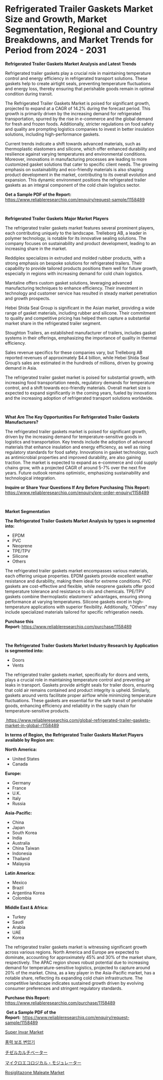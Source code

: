 <p><h1>Refrigerated Trailer Gaskets Market Size and Growth, Market Segmentation, Regional and Country Breakdowns, and Market Trends for Period from 2024 -  2031</h1></p><p><strong>Refrigerated Trailer Gaskets Market Analysis and Latest Trends</strong></p>
<p><p>Refrigerated trailer gaskets play a crucial role in maintaining temperature control and energy efficiency in refrigerated transport solutions. These gaskets help to create airtight seals, preventing temperature fluctuations and energy loss, thereby ensuring that perishable goods remain in optimal condition during transit.</p><p>The Refrigerated Trailer Gaskets Market is poised for significant growth, projected to expand at a CAGR of 14.2% during the forecast period. This growth is primarily driven by the increasing demand for refrigerated transportation, spurred by the rise in e-commerce and the global demand for fresh and frozen foods. Additionally, stricter regulations on food safety and quality are prompting logistics companies to invest in better insulation solutions, including high-performance gaskets.</p><p>Current trends indicate a shift towards advanced materials, such as thermoplastic elastomers and silicone, which offer enhanced durability and resilience against varying temperatures and environmental conditions. Moreover, innovations in manufacturing processes are leading to more customized gasket solutions that cater to specific client needs. The growing emphasis on sustainability and eco-friendly materials is also shaping product development in the market, contributing to its overall evolution and expansion. This dynamic environment positions the refrigerated trailer gaskets as an integral component of the cold chain logistics sector.</p></p>
<p><strong>Get a Sample PDF of the Report:&nbsp;</strong> <a href="https://www.reliableresearchiq.com/enquiry/request-sample/1158489">https://www.reliableresearchiq.com/enquiry/request-sample/1158489</a></p>
<p>&nbsp;</p>
<p><strong>Refrigerated Trailer Gaskets Major Market Players</strong></p>
<p><p>The refrigerated trailer gaskets market features several prominent players, each contributing uniquely to the landscape. Trelleborg AB, a leader in polymer technology, is notable for its innovative sealing solutions. The company focuses on sustainability and product development, leading to an increasing share in the market.</p><p>Reddiplex specializes in extruded and molded rubber products, with a strong emphasis on bespoke solutions for refrigerated trailers. Their capability to provide tailored products positions them well for future growth, especially in regions with increasing demand for cold chain logistics.</p><p>Mantaline offers custom gasket solutions, leveraging advanced manufacturing techniques to enhance efficiency. Their investment in technology and customer service has resulted in steady market penetration and growth prospects.</p><p>Hebei Shida Seal Group is significant in the Asian market, providing a wide range of gasket materials, including rubber and silicone. Their commitment to quality and competitive pricing has helped them capture a substantial market share in the refrigerated trailer segment.</p><p>Stoughton Trailers, an established manufacturer of trailers, includes gasket systems in their offerings, emphasizing the importance of quality in thermal efficiency.</p><p>Sales revenue specifics for these companies vary, but Trelleborg AB reported revenues of approximately $4.4 billion, while Hebei Shida Seal Group’s sales are estimated in the hundreds of millions, driven by growing demand in Asia. </p><p>The refrigerated trailer gasket market is poised for substantial growth, with increasing food transportation needs, regulatory demands for temperature control, and a shift towards eco-friendly materials. Overall market size is expected to expand significantly in the coming years, fueled by innovations and the increasing adoption of refrigerated transport solutions worldwide.</p></p>
<p>&nbsp;</p>
<p><strong>What Are The Key Opportunities For Refrigerated Trailer Gaskets Manufacturers?</strong></p>
<p><p>The refrigerated trailer gaskets market is poised for significant growth, driven by the increasing demand for temperature-sensitive goods in logistics and transportation. Key trends include the adoption of advanced materials that enhance insulation and energy efficiency, as well as rising regulatory standards for food safety. Innovations in gasket technology, such as antimicrobial properties and improved durability, are also gaining traction. The market is expected to expand as e-commerce and cold supply chains grow, with a projected CAGR of around 5-7% over the next five years. Future outlook remains optimistic, emphasizing sustainability and technological integration.</p></p>
<p><strong>Inquire or Share Your Questions If Any Before Purchasing This Report:</strong> <a href="https://www.reliableresearchiq.com/enquiry/pre-order-enquiry/1158489">https://www.reliableresearchiq.com/enquiry/pre-order-enquiry/1158489</a></p>
<p>&nbsp;</p>
<p><strong>Market Segmentation</strong></p>
<p><strong>The Refrigerated Trailer Gaskets Market Analysis by types is segmented into:</strong></p>
<p><ul><li>EPDM</li><li>PVC</li><li>Neoprene</li><li>TPE/TPV</li><li>Silicone</li><li>Others</li></ul></p>
<p><p>The refrigerated trailer gaskets market encompasses various materials, each offering unique properties. EPDM gaskets provide excellent weather resistance and durability, making them ideal for extreme conditions. PVC gaskets are cost-effective and flexible, while neoprene gaskets offer good temperature tolerance and resistance to oils and chemicals. TPE/TPV gaskets combine thermoplastic elastomers' advantages, ensuring strong performance at varying temperatures. Silicone gaskets excel in high-temperature applications with superior flexibility. Additionally, "Others" may include specialized materials tailored for specific refrigeration needs.</p></p>
<p><strong>Purchase this Report:&nbsp;</strong><a href="https://www.reliableresearchiq.com/purchase/1158489">https://www.reliableresearchiq.com/purchase/1158489</a></p>
<p>&nbsp;</p>
<p><strong>The Refrigerated Trailer Gaskets Market Industry Research by Application is segmented into:</strong></p>
<p><ul><li>Doors</li><li>Vents</li></ul></p>
<p><p>The refrigerated trailer gaskets market, specifically for doors and vents, plays a crucial role in maintaining temperature control and preventing air leaks in transport. Gaskets provide airtight seals for trailer doors, ensuring that cold air remains contained and product integrity is upheld. Similarly, gaskets around vents facilitate proper airflow while minimizing temperature fluctuations. These gaskets are essential for the safe transit of perishable goods, enhancing efficiency and reliability in the supply chain for temperature-sensitive products.</p></p>
<p><a href="https://www.reliableresearchiq.com/global-refrigerated-trailer-gaskets-market-in-global-r1158489">&nbsp;https://www.reliableresearchiq.com/global-refrigerated-trailer-gaskets-market-in-global-r1158489</a></p>
<p><strong>In terms of Region, the Refrigerated Trailer Gaskets Market Players available by Region are:</strong></p>
<p>
    <p> <strong> North America: </strong>
        <ul>
            <li>United States</li>
            <li>Canada</li>
        </ul>
        </p> 
    <p> <strong> Europe: </strong>
        <ul>
            <li>Germany</li>
            <li>France</li>
            <li>U.K.</li>
            <li>Italy</li>
            <li>Russia</li>
        </ul>
        </p> 
    <p> <strong> Asia-Pacific: </strong>
        <ul>
            <li>China</li>
            <li>Japan</li>
            <li>South Korea</li>
            <li>India</li>
            <li>Australia</li>
            <li>China Taiwan</li>
            <li>Indonesia</li>
            <li>Thailand</li>
            <li>Malaysia</li>
        </ul>
        </p> 
    <p> <strong> Latin America: </strong>
        <ul>
            <li>Mexico</li>
            <li>Brazil</li>
            <li>Argentina Korea</li>
            <li>Colombia</li>
        </ul>
        </p> 
    <p> <strong> Middle East & Africa: </strong>
        <ul>
            <li>Turkey</li>
            <li>Saudi</li>
            <li>Arabia</li>
            <li>UAE</li>
            <li>Korea</li>
        </ul>
    </p>
    </p>
<p><p>The refrigerated trailer gaskets market is witnessing significant growth across various regions. North America and Europe are expected to dominate, accounting for approximately 45% and 30% of the market share, respectively. The APAC region shows robust potential due to increasing demand for temperature-sensitive logistics, projected to capture around 20% of the market. China, as a key player in the Asia-Pacific market, has a notable share, reflecting its expanding cold chain infrastructure. The competitive landscape indicates sustained growth driven by evolving consumer preferences and stringent regulatory standards.</p></p>
<p><strong>Purchase this Report: </strong><a href="https://www.reliableresearchiq.com/purchase/1158489">https://www.reliableresearchiq.com/purchase/1158489</a></p>
<p>&nbsp;<strong>Get a Sample PDF of the Report:&nbsp;&nbsp;</strong><a href="https://www.reliableresearchiq.com/enquiry/request-sample/1158489">https://www.reliableresearchiq.com/enquiry/request-sample/1158489</a></p>
<p><strong></strong></p>
<p><p><a href="https://www.linkedin.com/pulse/super-invar-industry-sector-new-technologies-market-impact-forecasted-oasze?trackingId=D7rizyQQQTiAxvQ58%2FUv0Q%3D%3D">Super Invar Market</a></p><p><a href="https://medium.com/@darianswift1922_33282/%EC%84%B8%EA%B3%84-wind-power-auxiliary-transformer-market-%EC%9D%80-2024%EC%97%90%EC%84%9C-2031%EB%A1%9C-%EC%97%B0%ED%8F%89%EA%B7%A0-%EC%A6%9D%EA%B0%80%EC%9C%A8%EC%9D%84-%EB%B3%B4%EC%9D%BC-%EA%B2%83%EC%9C%BC%EB%A1%9C-%EC%98%88%EC%83%81%EB%90%A9%EB%8B%88%EB%8B%A4-387502986a49">풍력 보조 변압기</a></p><p><a href="https://medium.com/@dannyharber2023/chisel-cultivators-market-%E3%81%AE%E3%82%B0%E3%83%AD%E3%83%BC%E3%83%90%E3%83%AB%E5%B8%82%E5%A0%B4%E6%A6%82%E8%A6%81%E3%81%AF-%E4%B8%96%E7%95%8C%E3%81%8A%E3%82%88%E3%81%B3%E4%B8%BB%E8%A6%81%E5%B8%82%E5%A0%B4%E3%81%AB%E3%81%8A%E3%81%91%E3%82%8B%E6%A5%AD%E7%95%8C%E3%81%AB%E5%BD%B1%E9%9F%BF%E3%82%92%E4%B8%8E%E3%81%88%E3%82%8B%E4%B8%BB%E8%A6%81%E3%81%AA%E3%83%88%E3%83%AC%E3%83%B3%E3%83%89%E3%81%AB%E3%81%A4%E3%81%84%E3%81%A6-%E7%8B%AC%E8%87%AA%E3%81%AE%E8%A6%96%E7%82%B9%E3%82%92%E6%8F%90%E4%BE%9B%E3%81%97%E3%81%BE%E3%81%99-fc5b0ebe9709">チゼルカルチベーター</a></p><p><a href="https://medium.com/@dannyharber2023/microecological-modulator-market-%E3%81%AE%E3%82%B0%E3%83%AD%E3%83%BC%E3%83%90%E3%83%AB%E5%B8%82%E5%A0%B4%E6%A6%82%E8%A6%81%E3%81%AF-%E4%B8%96%E7%95%8C%E3%81%8A%E3%82%88%E3%81%B3%E4%B8%BB%E8%A6%81%E5%B8%82%E5%A0%B4%E3%81%AB%E3%81%8A%E3%81%91%E3%82%8B%E6%A5%AD%E7%95%8C%E3%81%AB%E5%BD%B1%E9%9F%BF%E3%82%92%E4%B8%8E%E3%81%88%E3%82%8B%E4%B8%BB%E8%A6%81%E3%81%AA%E3%83%88%E3%83%AC%E3%83%B3%E3%83%89%E3%81%AB%E3%81%A4%E3%81%84%E3%81%A6-%E7%8B%AC%E8%87%AA%E3%81%AE%E8%A6%96%E7%82%B9%E3%82%92%E6%8F%90%E4%BE%9B%E3%81%97%E3%81%BE%E3%81%99-1edbd49ab3c1">マイクロエコロジカル・モジュレーター</a></p><p><a href="https://www.linkedin.com/pulse/global-rosiglitazone-maleate-market-product-type-application-ff4ne?trackingId=1rk3abuxT%2F2mcT4bLh%2B3ag%3D%3D">Rosiglitazone Maleate Market</a></p></p>